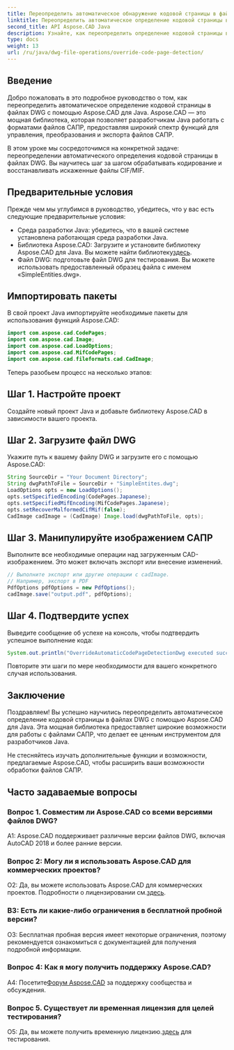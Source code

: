 ```yaml
---
title: Переопределить автоматическое обнаружение кодовой страницы в файлах DWG с помощью Java
linktitle: Переопределить автоматическое определение кодовой страницы в файлах DWG
second_title: API Aspose.CAD Java
description: Узнайте, как переопределить определение кодовой страницы в файлах DWG с помощью Aspose.CAD для Java. Эффективно обрабатывайте кодирование и восстанавливайте искаженные файлы CIF/MIF.
type: docs
weight: 13
url: /ru/java/dwg-file-operations/override-code-page-detection/
---
```

## Введение

Добро пожаловать в это подробное руководство о том, как переопределить автоматическое определение кодовой страницы в файлах DWG с помощью Aspose.CAD для Java. Aspose.CAD — это мощная библиотека, которая позволяет разработчикам Java работать с форматами файлов САПР, предоставляя широкий спектр функций для управления, преобразования и экспорта файлов САПР.

В этом уроке мы сосредоточимся на конкретной задаче: переопределении автоматического определения кодовой страницы в файлах DWG. Вы научитесь шаг за шагом обрабатывать кодирование и восстанавливать искаженные файлы CIF/MIF.

## Предварительные условия

Прежде чем мы углубимся в руководство, убедитесь, что у вас есть следующие предварительные условия:

- Среда разработки Java: убедитесь, что в вашей системе установлена работающая среда разработки Java.
- Библиотека Aspose.CAD: Загрузите и установите библиотеку Aspose.CAD для Java. Вы можете найти библиотеку[здесь](https://releases.aspose.com/cad/java/).
- Файл DWG: подготовьте файл DWG для тестирования. Вы можете использовать предоставленный образец файла с именем «SimpleEntities.dwg».

## Импортировать пакеты

В свой проект Java импортируйте необходимые пакеты для использования функций Aspose.CAD:

```java
import com.aspose.cad.CodePages;
import com.aspose.cad.Image;
import com.aspose.cad.LoadOptions;
import com.aspose.cad.MifCodePages;
import com.aspose.cad.fileformats.cad.CadImage;
```

Теперь разобьем процесс на несколько этапов:

## Шаг 1. Настройте проект

Создайте новый проект Java и добавьте библиотеку Aspose.CAD в зависимости вашего проекта.

## Шаг 2. Загрузите файл DWG

Укажите путь к вашему файлу DWG и загрузите его с помощью Aspose.CAD:

```java
String SourceDir = "Your Document Directory";
String dwgPathToFile = SourceDir + "SimpleEntites.dwg";
LoadOptions opts = new LoadOptions();
opts.setSpecifiedEncoding(CodePages.Japanese);
opts.setSpecifiedMifEncoding(MifCodePages.Japanese);
opts.setRecoverMalformedCifMif(false);
CadImage cadImage = (CadImage) Image.load(dwgPathToFile, opts);
```

## Шаг 3. Манипулируйте изображением САПР

Выполните все необходимые операции над загруженным CAD-изображением. Это может включать экспорт или внесение изменений.

```java
// Выполните экспорт или другие операции с cadImage.
// Например, экспорт в PDF
PdfOptions pdfOptions = new PdfOptions();
cadImage.save("output.pdf", pdfOptions);
```

## Шаг 4. Подтвердите успех

Выведите сообщение об успехе на консоль, чтобы подтвердить успешное выполнение кода:

```java
System.out.println("OverrideAutomaticCodePageDetectionDwg executed successfully");
```

Повторите эти шаги по мере необходимости для вашего конкретного случая использования.

## Заключение

Поздравляем! Вы успешно научились переопределить автоматическое определение кодовой страницы в файлах DWG с помощью Aspose.CAD для Java. Эта мощная библиотека предоставляет широкие возможности для работы с файлами САПР, что делает ее ценным инструментом для разработчиков Java.

Не стесняйтесь изучать дополнительные функции и возможности, предлагаемые Aspose.CAD, чтобы расширить ваши возможности обработки файлов САПР.

## Часто задаваемые вопросы

### Вопрос 1. Совместим ли Aspose.CAD со всеми версиями файлов DWG?

A1: Aspose.CAD поддерживает различные версии файлов DWG, включая AutoCAD 2018 и более ранние версии.

### Вопрос 2: Могу ли я использовать Aspose.CAD для коммерческих проектов?

 О2: Да, вы можете использовать Aspose.CAD для коммерческих проектов. Подробности о лицензировании см.[здесь](https://purchase.aspose.com/buy).

### В3: Есть ли какие-либо ограничения в бесплатной пробной версии?

О3: Бесплатная пробная версия имеет некоторые ограничения, поэтому рекомендуется ознакомиться с документацией для получения подробной информации.

### Вопрос 4: Как я могу получить поддержку Aspose.CAD?

 А4: Посетите[Форум Aspose.CAD](https://forum.aspose.com/c/cad/19) за поддержку сообщества и обсуждения.

### Вопрос 5. Существует ли временная лицензия для целей тестирования?

 О5: Да, вы можете получить временную лицензию.[здесь](https://purchase.aspose.com/temporary-license/) для тестирования.
